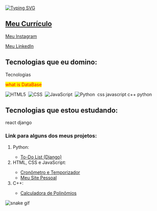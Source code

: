 [![Typing SVG](https://readme-typing-svg.herokuapp.com/?color=3AC5C6&size=35&center=true&vCenter=true&width=1000&lines=Olá,+sou+Felipe+Gabriel.;Seja+bem+vindo(a)!+:%29)](https://git.io/typing-svg)

## <a href ="https://github.com/fsilva19/MeuCurriculo" target="_blank"> Meu Currículo </a>

<a href="https://www.instagram.com/felipegabriel.bs/" target="_blank"> Meu Instagram </a>

<a href="https://www.linkedin.com/in/felipe-gabriel-1903/" target="_blank"> Meu LinkedIn </a>
## Tecnologias que eu domino:

<p size=20>Tecnologias</p>

<style>
mark{
    color:red;
}
</style>

<mark>what is DataBase</mark>

![HTML5](https://img.shields.io/badge/-HTML5-%23E34F26.svg?style=flat&logo=HTML5&logoColor=f85149&labelColor=242424&color=242424&logoWidth=40&height=30)&nbsp;
![CSS](https://img.shields.io/badge/-CSS3-0D1117?style=flat&logo=css3&logoColor=1572B6&labelColor=242424&color=242424&logoWidth=40)&nbsp;
![JavaScript](https://img.shields.io/badge/-JavaScript-0D1117?style=flat&logo=javascript&logoColor=%23F7DF1E&labelColor=242424&color=242424&logoWidth=40)&nbsp;
![Python](https://img.shields.io/badge/-Python-3670A0?style=flat&logo=python&logoColor=ffdd54&labelColor=242424&color=242424&logoWidth=40)&nbsp;
css
javascript
c++
python

## Tecnologias que estou estudando:
react
django


### Link para alguns dos meus projetos:
<ol>
  <li>Python:</li>
    <ul>
      <li><a href="https://github.com/fsilva19/Projeto_To-Do" target="_blank">To-Do List (Django)</a></li>
    </ul>
  <li>HTML, CSS e JavaScript:</li>
    <ul>
      <li><a href="https://github.com/fsilva19/Projeto_Cronometro" target="_blank">Cronômetro e Temporizador</a></li>
      <li><a href="https://github.com/fsilva19/MeuSiteV2" target="_blank">Meu Site Pessoal</a></li>
    </ul>
  <li>C++:</li>
    <ul>
      <li><a href="https://github.com/fsilva19/Poly" target="_blank">Calculadora de Polinômios</a></li>
    </ul>
</ol>

![snake gif](https://github.com/fsilva19/fsilva19/blob/output/github-contribution-grid-snake.gif)
